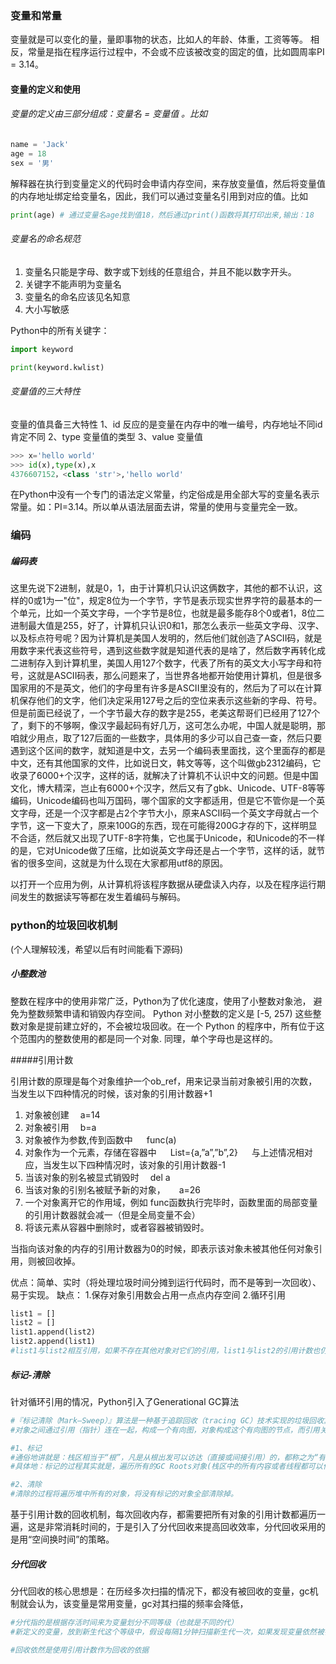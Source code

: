 ### 变量和常量

变量就是可以变化的量，量即事物的状态，比如人的年龄、体重，工资等等。
相反，常量是指在程序运行过程中，不会或不应该被改变的固定的值，比如圆周率PI = 3.14。

#### 变量的定义和使用

###### 变量的定义由三部分组成：变量名 = 变量值 。比如

```Python
name = 'Jack'
age = 18
sex = '男'
```
解释器在执行到变量定义的代码时会申请内存空间，来存放变量值，然后将变量值的内存地址绑定给变量名，因此，我们可以通过变量名引用到对应的值。比如
```Python
print(age) # 通过变量名age找到值18，然后通过print()函数将其打印出来,输出：18
```

###### 变量名的命名规范

1. 变量名只能是字母、数字或下划线的任意组合，并且不能以数字开头。
2. 关键字不能声明为变量名
3. 变量名的命名应该见名知意
4. 大小写敏感

Python中的所有关键字：
```Python
import keyword

print(keyword.kwlist)
```

###### 变量值的三大特性

变量的值具备三大特性
1、id 反应的是变量在内存中的唯一编号，内存地址不同id肯定不同
2、type 变量值的类型
3、value 变量值

```Python
>>> x='hello world'
>>> id(x),type(x),x
4376607152，<class 'str'>,'hello world'
```

在Python中没有一个专门的语法定义常量，约定俗成是用全部大写的变量名表示常量。如：PI=3.14。所以单从语法层面去讲，常量的使用与变量完全一致。

### 编码

##### 编码表

这里先说下2进制，就是0，1，由于计算机只认识这俩数字，其他的都不认识，这样的0或1为一"位"，规定8位为一个字节，字节是表示现实世界字符的最基本的一个单元，比如一个英文字母，一个字节是8位，也就是最多能存8个0或者1，8位二进制最大值是255，好了，计算机只认识0和1，那怎么表示一些英文字母、汉字、以及标点符号呢？因为计算机是美国人发明的，然后他们就创造了ASCII码，就是用数字来代表这些符号，遇到这些数字就是知道代表的是啥了，然后数字再转化成二进制存入到计算机里，美国人用127个数字，代表了所有的英文大小写字母和符号，这就是ASCII码表，那么问题来了，当世界各地都开始使用计算机，但是很多国家用的不是英文，他们的字母里有许多是ASCII里没有的，然后为了可以在计算机保存他们的文字，他们决定采用127号之后的空位来表示这些新的字母、符号。但是前面已经说了，一个字节最大存的数字是255，老美这帮哥们已经用了127个了，剩下的不够啊，像汉字最起码有好几万，这可怎么办呢，中国人就是聪明，那咱就少用点，取了127后面的一些数字，具体用的多少可以自己查一查，然后只要遇到这个区间的数字，就知道是中文，去另一个编码表里面找，这个里面存的都是中文，还有其他国家的文件，比如说日文，韩文等等，这个叫做gb2312编码，它收录了6000+个汉字，这样的话，就解决了计算机不认识中文的问题。但是中国文化，博大精深，岂止有6000+个汉字，然后又有了gbk、Unicode、UTF-8等等编码，Unicode编码也叫万国码，哪个国家的文字都适用，但是它不管你是一个英文字母，还是一个汉字都是占2个字节大小，原来ASCII码一个英文字母就占一个字节，这一下变大了，原来100G的东西，现在可能得200G才存的下，这样明显不合适，然后就又出现了UTF-8字符集，它也属于Unicode，和Unicode的不一样的是，它对Unicode做了压缩，比如说英文字母还是占一个字节，这样的话，就节省的很多空间，这就是为什么现在大家都用utf8的原因。

以打开一个应用为例，从计算机将该程序数据从硬盘读入内存，以及在程序运行期间发生的数据读写等都在发生着编码与解码。

### python的垃圾回收机制

(个人理解较浅，希望以后有时间能看下源码)
##### 小整数池

整数在程序中的使用非常广泛，Python为了优化速度，使用了小整数对象池， 避免为整数频繁申请和销毁内存空间。
Python 对小整数的定义是 [-5, 257) 这些整数对象是提前建立好的，不会被垃圾回收。在一个 Python 的程序中，所有位于这个范围内的整数使用的都是同一个对象.
同理，单个字母也是这样的。

#####引用计数

引用计数的原理是每个对象维护一个ob_ref，用来记录当前对象被引用的次数，当发生以下四种情况的时候，该对象的引用计数器+1
1. 对象被创建  a=14
2. 对象被引用  b=a
3. 对象被作为参数,传到函数中   func(a)
4. 对象作为一个元素，存储在容器中   List={a,”a”,”b”,2}
 
与上述情况相对应，当发生以下四种情况时，该对象的引用计数器-1
1. 当该对象的别名被显式销毁时  del a
2. 当该对象的引别名被赋予新的对象，   a=26
3. 一个对象离开它的作用域，例如 func函数执行完毕时，函数里面的局部变量的引用计数器就会减一（但是全局变量不会）
4. 将该元素从容器中删除时，或者容器被销毁时。

当指向该对象的内存的引用计数器为0的时候，即表示该对象未被其他任何对象引用，则被回收掉。

优点：简单、实时（将处理垃圾时间分摊到运行代码时，而不是等到一次回收）、易于实现。
缺点：
1.保存对象引用数会占用一点点内存空间
2.循环引用
```Python
list1 = []
list2 = []
list1.append(list2)
list2.append(list1)
#list1与list2相互引用，如果不存在其他对象对它们的引用，list1与list2的引用计数也仍然为1，所占用的内存永远无法被回收，这将是致命的。
```

##### 标记-清除

针对循环引用的情况，Python引入了Generational GC算法
```Python
#『标记清除（Mark—Sweep）』算法是一种基于追踪回收（tracing GC）技术实现的垃圾回收算法。它分为两个阶段：第一阶段是标记阶段，GC会把所有的『活动对象』打上标记，第二阶段是把那些没有标记的对象『非活动对象』进行回收。那么GC又是如何判断哪些是活动对象哪些是非活动对象的呢？
#对象之间通过引用（指针）连在一起，构成一个有向图，对象构成这个有向图的节点，而引用关系构成这个有向图的边。从根对象（root object）出发，沿着有向边遍历对象，可达的（reachable）对象标记为活动对象，不可达的对象就是要被清除的非活动对象。根对象就是全局变量、调用栈、寄存器。

#1、标记
#通俗地讲就是：栈区相当于“根”，凡是从根出发可以访达（直接或间接引用）的，都称之为“有根之人”，有根之人当活，无根之人当死。
#具体地：标记的过程其实就是，遍历所有的GC Roots对象(栈区中的所有内容或者线程都可以作为GC Roots对象），然后将所有GC Roots的对象可以直接或间接访问到的对象标记为存活的对象，其余的均为非存活对象，应该被清除。

#2、清除
#清除的过程将遍历堆中所有的对象，将没有标记的对象全部清除掉。
```
基于引用计数的回收机制，每次回收内存，都需要把所有对象的引用计数都遍历一遍，这是非常消耗时间的，于是引入了分代回收来提高回收效率，分代回收采用的是用“空间换时间”的策略。

##### 分代回收

分代回收的核心思想是：在历经多次扫描的情况下，都没有被回收的变量，gc机制就会认为，该变量是常用变量，gc对其扫描的频率会降低，
```Python
#分代指的是根据存活时间来为变量划分不同等级（也就是不同的代）
#新定义的变量，放到新生代这个等级中，假设每隔1分钟扫描新生代一次，如果发现变量依然被引用，那么该对象的权重（权重本质就是个整数）加一，当变量的权重大于某个设定得值（假设为3），会将它移动到更高一级的青春代，青春代的gc扫描的频率低于新生代（扫描时间间隔更长），假设5分钟扫描青春代一次，这样每次gc需要扫描的变量的总个数就变少了，节省了扫描的总时间，接下来，青春代中的对象，也会以同样的方式被移动到老年代中。也就是等级（代）越高，被垃圾回收机制扫描的频率越低

#回收依然是使用引用计数作为回收的依据
```

